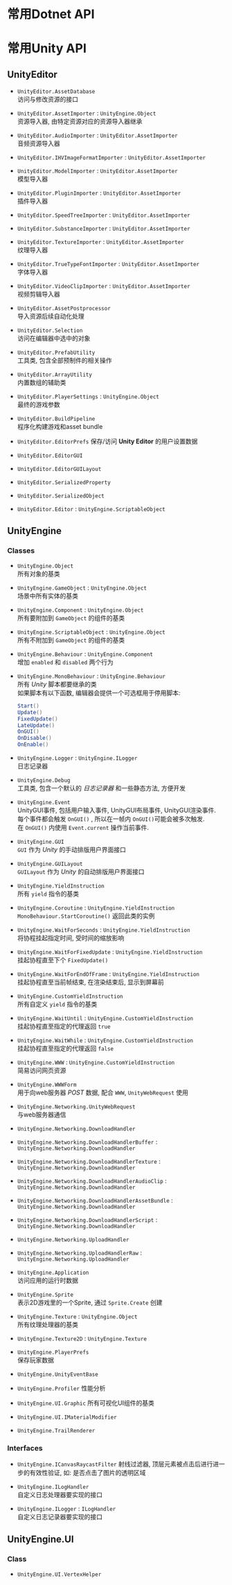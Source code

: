 # 常用Dotnet API

# 常用Unity API

## UnityEditor

* `UnityEditor.AssetDatabase`   
  访问与修改资源的接口

* `UnityEditor.AssetImporter` : `UnityEngine.Object`   
  资源导入器, 由特定资源对应的资源导入器继承

* `UnityEditor.AudioImporter` : `UnityEditor.AssetImporter`   
  音频资源导入器

* `UnityEditor.IHVImageFormatImporter` : `UnityEditor.AssetImporter`

* `UnityEditor.ModelImporter` : `UnityEditor.AssetImporter`   
  模型导入器

* `UnityEditor.PluginImporter` : `UnityEditor.AssetImporter`   
插件导入器

* `UnityEditor.SpeedTreeImporter` : `UnityEditor.AssetImporter`

* `UnityEditor.SubstanceImporter` : `UnityEditor.AssetImporter`

* `UnityEditor.TextureImporter` : `UnityEditor.AssetImporter`   
  纹理导入器

* `UnityEditor.TrueTypeFontImporter` : `UnityEditor.AssetImporter`   
  字体导入器

* `UnityEditor.VideoClipImporter` : `UnityEditor.AssetImporter`   
  视频剪辑导入器

* `UnityEditor.AssetPostprocessor`   
  导入资源后续自动化处理

* `UnityEditor.Selection`   
  访问在编辑器中选中的对象

* `UnityEditor.PrefabUtility`   
  工具类, 包含全部预制件的相关操作

* `UnityEditor.ArrayUtility`   
  内置数组的辅助类

* `UnityEditor.PlayerSettings` : `UnityEngine.Object`   
  最终的游戏参数

* `UnityEditor.BuildPipeline`   
  程序化构建游戏和asset bundle

* `UnityEditor.EditorPrefs`
  保存/访问 __Unity Editor__ 的用户设置数据

* `UnityEditor.EditorGUI`   

* `UnityEditor.EditorGUILayout`   

* `UnityEditor.SerializedProperty`

* `UnityEditor.SerializedObject`

* `UnityEditor.Editor` : `UnityEngine.ScriptableObject`

## UnityEngine

### Classes

* `UnityEngine.Object`   
  所有对象的基类

* `UnityEngine.GameObject` : `UnityEngine.Object`   
  场景中所有实体的基类

* `UnityEngine.Component` : `UnityEngine.Object`   
  所有要附加到 `GameObject` 的组件的基类

* `UnityEngine.ScriptableObject` : `UnityEngine.Object`   
  所有不附加到 `GameObject` 的组件的基类

* `UnityEngine.Behaviour` : `UnityEngine.Component`   
  增加 `enabled` 和 `disabled` 两个行为

* `UnityEngine.MonoBehaviour` : `UnityEngine.Behaviour`   
  所有 _Unity_ 脚本都要继承的类   
  如果脚本有以下函数, 编辑器会提供一个可选框用于停用脚本:

  ```c#
  Start()
  Update()
  FixedUpdate()
  LateUpdate()
  OnGUI()
  OnDisable()
  OnEnable()
  ```

* `UnityEngine.Logger` : `UnityEngine.ILogger`   
  日志记录器

* `UnityEngine.Debug`   
  工具类, 包含一个默认的 _日志记录器_ 和一些静态方法, 方便开发

* `UnityEngine.Event`   
  UnityGUI事件, 包括用户输入事件, UnityGUI布局事件, UnityGUI渲染事件.   
  每个事件都会触发 `OnGUI()` , 所以在一帧内 `OnGUI()`可能会被多次触发.   
  在 `OnGUI()` 内使用 `Event.current` 操作当前事件.

* `UnityEngine.GUI`   
  `GUI` 作为 _Unity_ 的手动排版用户界面接口

* `UnityEngine.GUILayout`   
  `GUILayout` 作为 _Unity_ 的自动排版用户界面接口

* `UnityEngine.YieldInstruction`   
  所有 `yield` 指令的基类

* `UnityEngine.Coroutine` : `UnityEngine.YieldInstruction`   
  `MonoBehaviour.StartCoroutine()` 返回此类的实例

* `UnityEngine.WaitForSeconds` : `UnityEngine.YieldInstruction`   
  将协程挂起指定时间, 受时间的缩放影响

* `UnityEngine.WaitForFixedUpdate` : `UnityEngine.YieldInstruction`   
  挂起协程直至下个 `FixedUpdate()`

* `UnityEngine.WaitForEndOfFrame` :  `UnityEngine.YieldInstruction`   
  挂起协程直至当前帧结束, 在渲染结束后, 显示到屏幕前

* `UnityEngine.CustomYieldInstruction`   
  所有自定义 `yield` 指令的基类

* `UnityEngine.WaitUntil` : `UnityEngine.CustomYieldInstruction`   
  挂起协程直至指定的代理返回 `true`

* `UnityEngine.WaitWhile` : `UnityEngine.CustomYieldInstruction`   
  挂起协程直至指定的代理返回 `false`

* `UnityEngine.WWW` : `UnityEngine.CustomYieldInstruction`   
  简易访问网页资源

* `UnityEngine.WWWForm`   
  用于向web服务器 _POST_ 数据, 配合 `WWW`, `UnityWebRequest` 使用

* `UnityEngine.Networking.UnityWebRequest`   
  与web服务器通信

* `UnityEngine.Networking.DownloadHandler`

* `UnityEngine.Networking.DownloadHandlerBuffer` : `UnityEngine.Networking.DownloadHandler`

* `UnityEngine.Networking.DownloadHandlerTexture` : `UnityEngine.Networking.DownloadHandler`

* `UnityEngine.Networking.DownloadHandlerAudioClip` : `UnityEngine.Networking.DownloadHandler`

* `UnityEngine.Networking.DownloadHandlerAssetBundle` : `UnityEngine.Networking.DownloadHandler`

* `UnityEngine.Networking.DownloadHandlerScript` : `UnityEngine.Networking.DownloadHandler`

* `UnityEngine.Networking.UploadHandler`

* `UnityEngine.Networking.UploadHandlerRaw` : `UnityEngine.Networking.UploadHandler`

* `UnityEngine.Application`   
  访问应用的运行时数据

* `UnityEngine.Sprite`   
  表示2D游戏里的一个Sprite, 通过 `Sprite.Create` 创建

* `UnityEngine.Texture` : `UnityEngine.Object`   
  所有纹理处理器的基类

* `UnityEngine.Texture2D` : `UnityEngine.Texture`

* `UnityEngine.PlayerPrefs`   
  保存玩家数据

* `UnityEngine.UnityEventBase`

* `UnityEngine.Profiler`
  性能分析

* `UnityEngine.UI.Graphic`
  所有可视化UI组件的基类

* `UnityEngine.UI.IMaterialModifier`

* `UnityEngine.TrailRenderer`

### Interfaces

* `UnityEngine.ICanvasRaycastFilter`
  射线过滤器, 顶层元素被点击后进行进一步的有效性验证, 如: 是否点击了图片的透明区域

* `UnityEngine.ILogHandler`   
  自定义日志处理器要实现的接口

* `UnityEngine.ILogger` : `ILogHandler`   
  自定义日志记录器要实现的接口

## UnityEngine.UI

### Class

* `UnityEngine.UI.VertexHelper`